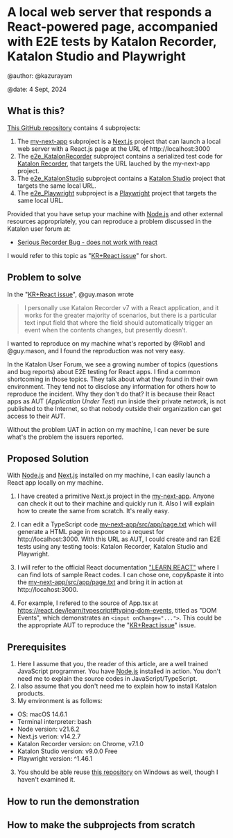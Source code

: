 # A local web server that responds a React-powered page, accompanied with E2E tests by Katalon Recorder, Katalon Studio and Playwright

@author: @kazurayam

@date: 4 Sept, 2024

## What is this?

[This GitHub repository](https://github.com/kazurayam/ReactInputField) contains 4 subprojects:

1. The [my-next-app](https://github.com/kazurayam/ReactInputField/tree/develop/my-next-app) subproject is a [Next.js](https://nextjs.org/docs) project that can launch a local web server with a React.js page at the URL of http://localhost:3000
2. The [e2e_KatalonRecorder](https://github.com/kazurayam/ReactInputField/tree/develop/e2e_KatalonRecorder) subproject contains a serialized test code for [Katalon Recorder](https://katalon.com/katalon-recorder-ide), that targets the URL lauched by the my-next-app project.
3. The [e2e_KatalonStudio](https://github.com/kazurayam/ReactInputField/tree/develop/e2e_KatalonStudio) subproject contains a [Katalon Studio](https://katalon.com/katalon-studio) project that targets the same local URL.
4. The [e2e_Playwright](https://github.com/kazurayam/ReactInputField/tree/develop/testby_playwright) subproject is a [Playwright](https://playwright.dev/) project that targets the same local URL.

Provided that you have setup your machine with [Node.js](https://nodejs.org/en) and other external resources appropriately, you can reproduce a problem discussed in the Katalon user forum at:

- [Serious Recorder Bug - does not work with react](https://forum.katalon.com/t/serious-recorder-bug-does-not-work-with-react/143083)

I would refer to this topic as "[KR+React issue](https://forum.katalon.com/t/serious-recorder-bug-does-not-work-with-react/143083)" for short.

## Problem to solve

In the "[KR+React issue](https://forum.katalon.com/t/serious-recorder-bug-does-not-work-with-react/14308/7)", @guy.mason wrote

>I personally use Katalon Recorder v7 with a React application, and it works for the greater majority of scenarios, but there is a particular text input field that where the field should automatically trigger an event when the contents changes, but presently doesn’t.

I wanted to reproduce on my machine what's reported by @Rob1 and @guy.mason, and I found the reproduction was not very easy.

In the Katalon User Forum, we see a growing number of topics (questions and bug reports) about E2E testing for React apps. I find a common shortcoming in those topics. They talk about what they found in their own environment. They tend not to disclose any information for others how to reproduce the incident. Why they don't do that? It is because their React apps as AUT (*Application Under Test*) run inside their private network, is not published to the Internet, so that nobody outside their organization can get access to their AUT.

Without the problem UAT in action on my machine, I can never be sure what's the problem the issuers reported.

## Proposed Solution

With [Node.js](https://nodejs.org/en) and [Next.js](https://nextjs.org/docs) installed on my machine, I can easily launch a React app locally on my machine.

1. I have created a primitive Next.js project in the [my-next-app](https://github.com/kazurayam/ReactInputField/tree/develop/my-next-app). Anyone can check it out to their machine and quickly run it. Also I will explain how to create the same from scratch. It's really easy.

2. I can edit a TypeScript code [my-next-app/src/app/page.txt](https://github.com/kazurayam/ReactInputField/blob/develop/my-next-app/src/app/page.tsx) which will generate a HTML page in response to a request for http://localhost:3000. With this URL as AUT, I could create and ran E2E tests using any testing tools: Katalon Recorder, Katalon Studio and Playwright.

3. I will refer to the official React documentation ["LEARN REACT"](https://react.dev/learn) where I can find lots of sample React codes. I can chose one, copy&paste it into the [my-next-app/src/app/page.txt](https://github.com/kazurayam/ReactInputField/blob/develop/my-next-app/src/app/page.tsx) and bring it in action at http://locahost:3000.

3. For example, I refered to the source of App.tsx at https://react.dev/learn/typescript#typing-dom-events, titled as "DOM Events", which demonstrates an `<input onChange="...">`. This could be the appropriate AUT to reproduce the "[KR+React issue](https://forum.katalon.com/t/serious-recorder-bug-does-not-work-with-react/143083)" issue.

## Prerequisites

1. Here I assume that you, the reader of this article, are a well trained JavaScript programmer. You have [Node.js](https://nodejs.org/en) installed in action. You don't need me to explain the source codes in JavaScript/TypeScript.
2. I also assume that you don't need me to explain how to install Katalon products.
3. My environment is as follows:
  - OS: macOS 14.6.1
  - Terminal interpreter: bash
  - Node version: v21.6.2
  - Next.js verion: v14.2.7
  - Katalon Recorder version: on Chrome, v7.1.0
  - Katalon Studio version: v9.0.0 Free
  - Playwright version: ^1.46.1
3. You should be able reuse [this repository](https://github.com/kazurayam/ReactInputField) on Windows as well, though I haven't examined it.

## How to run the demonstration

## How to make the subprojects from scratch
